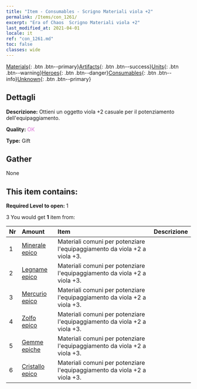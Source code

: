 ```yaml
---
title: "Item - Consumables - Scrigno Materiali viola +2"
permalink: /Items/con_1261/
excerpt: "Era of Chaos  Scrigno Materiali viola +2"
last_modified_at: 2021-04-01
locale: it
ref: "con_1261.md"
toc: false
classes: wide
---
```

 [Materials](/it/Items/){: .btn .btn--primary}[Artifacts](/it/Items/Artifacts/){: .btn .btn--success}[Units](/it/Items/Units/){: .btn .btn--warning}[Heroes](/it/Items/Heroes/){: .btn .btn--danger}[Consumables](/it/Items/Consumables/){: .btn .btn--info}[Unknown](/it/Items/Unknown/){: .btn .btn--primary}

## Dettagli
 **Descrizione:** Ottieni un oggetto viola +2 casuale per il potenziamento dell'equipaggiamento.

 **Quality:** <span style="color: #DA70D6">OK</span>

 **Type:** Gift

## Gather

  None

## This item contains:

 **Required Level to open:** 1

 3 You would get **1** item  from:

  | Nr | Amount |     Item    | Descrizione |
  |:---|:-------|:------------|:-----------:|
  | 1 | [Minerale epico](/it/Items/mat_47/) | Materiali comuni per potenziare l'equipaggiamento da viola +2 a viola +3. | 
  | 2 | [Legname epico](/it/Items/mat_48/) | Materiali comuni per potenziare l'equipaggiamento da viola +2 a viola +3. | 
  | 3 | [Mercurio epico](/it/Items/mat_49/) | Materiali comuni per potenziare l'equipaggiamento da viola +2 a viola +3. | 
  | 4 | [Zolfo epico](/it/Items/mat_50/) | Materiali comuni per potenziare l'equipaggiamento da viola +2 a viola +3. | 
  | 5 | [Gemme epiche](/it/Items/mat_51/) | Materiali comuni per potenziare l'equipaggiamento da viola +2 a viola +3. | 
  | 6 | [Cristallo epico](/it/Items/mat_52/) | Materiali comuni per potenziare l'equipaggiamento da viola +2 a viola +3. | 
